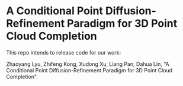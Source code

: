 # A Conditional Point Diffusion-Refinement Paradigm for 3D Point Cloud Completion
This repo intends to release code for our work: 


Zhaoyang Lyu, Zhifeng Kong, Xudong Xu, Liang Pan, Dahua Lin, "A Conditional Point Diffusion-Refinement Paradigm for 3D Point Cloud Completion".
